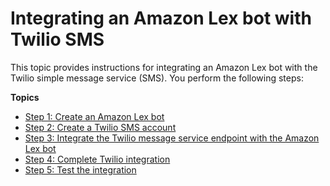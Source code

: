 # Integrating an Amazon Lex bot with Twilio SMS<a name="deploy-twilio-sms"></a>

This topic provides instructions for integrating an Amazon Lex bot with the Twilio simple message service \(SMS\)\. You perform the following steps:

**Topics**
+ [Step 1: Create an Amazon Lex bot](twilio-step-1.md)
+ [Step 2: Create a Twilio SMS account](twilio-step-2.md)
+ [Step 3: Integrate the Twilio message service endpoint with the Amazon Lex bot](twilio-step-3.md)
+ [Step 4: Complete Twilio integration](twilio-step-4.md)
+ [Step 5: Test the integration](twilio-step-5.md)